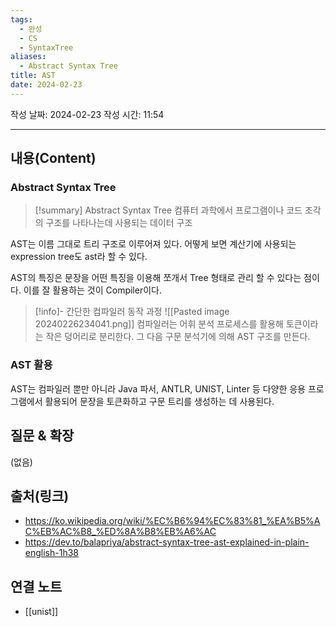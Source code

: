 ```yaml
---
tags:
  - 완성
  - CS
  - SyntaxTree
aliases:
  - Abstract Syntax Tree
title: AST
date: 2024-02-23
---
```

작성 날짜: 2024-02-23
작성 시간: 11:54


----
## 내용(Content)
### Abstract Syntax Tree
>[!summary] Abstract Syntax Tree
>컴퓨터 과학에서 프로그램이나 코드 조각의 구조를 나타나는데 사용되는 데이터 구조

AST는 이름 그대로 트리 구조로 이루어져 있다. 어떻게 보면 계산기에 사용되는 expression tree도 ast라 할 수 있다.

AST의 특징은 문장을 어떤 특징을 이용해 쪼개서 Tree 형태로 관리 할 수 있다는 점이다.
이를 잘 활용하는 것이 Compiler이다. 

>[!info]- 간단한 컴파일러 동작 과정
>![[Pasted image 20240226234041.png]]
>컴파일러는 어휘 분석 프로세스를 활용해 토큰이라는 작은 덩어리로 분리한다. 그 다음 구문 분석기에 의해 AST 구조를 만든다.


### AST 활용
AST는 컴파일러 뿐만 아니라 Java 파서, ANTLR, UNIST, Linter 등 다양한 응용 프로그램에서 활용되어 문장을 토큰화하고 구문 트리를 생성하는 데 사용된다.




## 질문 & 확장

(없음)

## 출처(링크)
- https://ko.wikipedia.org/wiki/%EC%B6%94%EC%83%81_%EA%B5%AC%EB%AC%B8_%ED%8A%B8%EB%A6%AC
- https://dev.to/balapriya/abstract-syntax-tree-ast-explained-in-plain-english-1h38

## 연결 노트
- [[unist]]








